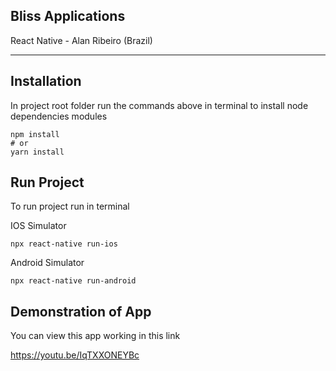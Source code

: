 ## Bliss Applications
React Native - Alan Ribeiro (Brazil)

------------

## Installation 

In project root folder run the commands above in terminal to install node dependencies modules

```
npm install
# or
yarn install
```
## Run Project 

To run project run in terminal 

IOS Simulator
```
npx react-native run-ios
```

Android Simulator
```
npx react-native run-android
```
## Demonstration of App

You can view this app working in this link

https://youtu.be/IqTXXONEYBc


